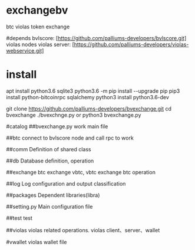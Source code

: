 # exchangebv
btc violas token exchange

#depends
bvlscore: [https://github.com/palliums-developers/bvlscore.git]
violas nodes
violas server: [https://github.com/palliums-developers/violas-webservice.git]

# install
apt install python3.6 sqlite3
python3.6 -m pip install --upgrade pip
pip3 install python-bitcoinrpc sqlalchemy
python3 install python3.6-dev

git clone https://github.com/palliums-developers/bvexchange.git
cd bvexchange
./bvexchnge.py  or python3 bvexchange.py


#catalog
##bvexchange.py
    work main file

##btc
    connect to bvlscore node and call rpc to work

##comm
    Definition of shared class

##db
    Database definition, operation

##exchange
    btc exchange vbtc, vbtc exchange btc operation

##log
    Log configuration and output classification

##packages
    Dependent libraries(libra)

##setting.py
    Main configuration file

##test
    test 

##violas
    violas related operations. violas client、server、wallet

#vwallet
    violas wallet file
